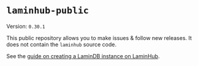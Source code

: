 # `laminhub-public`

Version: `0.30.1`

This public repository allows you to make issues & follow new releases. It does not contain the `laminhub` source code.

See the [guide on creating a LaminDB instance on LaminHub](docs/create-an-instance.md).
